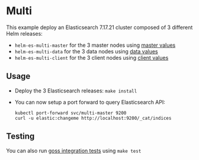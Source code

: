 # Multi

This example deploy an Elasticsearch 7.17.21 cluster composed of 3 different Helm
releases:

- `helm-es-multi-master` for the 3 master nodes using [master values][]
- `helm-es-multi-data` for the 3 data nodes using [data values][]
- `helm-es-multi-client` for the 3 client nodes using [client values][]

## Usage

* Deploy the 3 Elasticsearch releases: `make install`

* You can now setup a port forward to query Elasticsearch API:

  ```
  kubectl port-forward svc/multi-master 9200
  curl -u elastic:changeme http://localhost:9200/_cat/indices
  ```

## Testing

You can also run [goss integration tests][] using `make test`


[client values]: https://github.com/elastic/helm-charts/tree/7.17/elasticsearch/examples/multi/client.yaml
[data values]: https://github.com/elastic/helm-charts/tree/7.17/elasticsearch/examples/multi/data.yaml
[goss integration tests]: https://github.com/elastic/helm-charts/tree/7.17/elasticsearch/examples/multi/test/goss.yaml
[master values]: https://github.com/elastic/helm-charts/tree/7.17/elasticsearch/examples/multi/master.yaml
